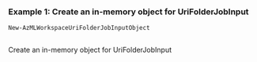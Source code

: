### Example 1: Create an in-memory object for UriFolderJobInput
```powershell
New-AzMLWorkspaceUriFolderJobInputObject
```

```output
```

Create an in-memory object for UriFolderJobInput
